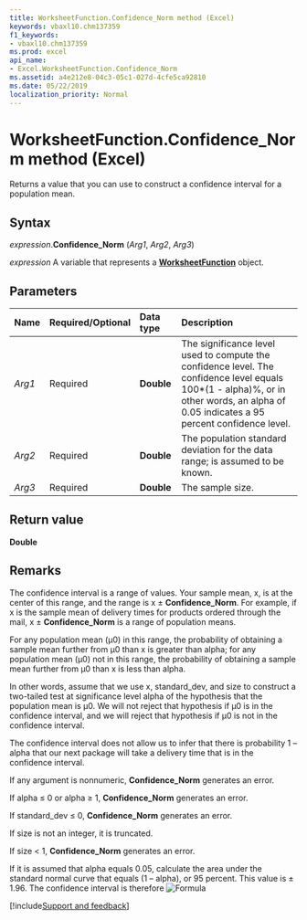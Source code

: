 ```yaml
---
title: WorksheetFunction.Confidence_Norm method (Excel)
keywords: vbaxl10.chm137359
f1_keywords:
- vbaxl10.chm137359
ms.prod: excel
api_name:
- Excel.WorksheetFunction.Confidence_Norm
ms.assetid: a4e212e8-04c3-05c1-027d-4cfe5ca92810
ms.date: 05/22/2019
localization_priority: Normal
---
```



# WorksheetFunction.Confidence_Norm method (Excel)

Returns a value that you can use to construct a confidence interval for a population mean.


## Syntax

_expression_.**Confidence_Norm** (_Arg1_, _Arg2_, _Arg3_)

_expression_ A variable that represents a **[WorksheetFunction](Excel.WorksheetFunction.md)** object.


## Parameters

|Name|Required/Optional|Data type|Description|
|:-----|:-----|:-----|:-----|
| _Arg1_|Required| **Double**|The significance level used to compute the confidence level. The confidence level equals 100*(1 - alpha)%, or in other words, an alpha of 0.05 indicates a 95 percent confidence level.|
| _Arg2_|Required| **Double**|The population standard deviation for the data range; is assumed to be known.|
| _Arg3_|Required| **Double**|The sample size.|

## Return value

**Double**


## Remarks

The confidence interval is a range of values. Your sample mean, x, is at the center of this range, and the range is x ± **Confidence_Norm**. For example, if x is the sample mean of delivery times for products ordered through the mail, x ± **Confidence_Norm** is a range of population means. 

For any population mean (μ0) in this range, the probability of obtaining a sample mean further from μ0 than x is greater than alpha; for any population mean (μ0) not in this range, the probability of obtaining a sample mean further from μ0 than x is less than alpha. 

In other words, assume that we use x, standard_dev, and size to construct a two-tailed test at significance level alpha of the hypothesis that the population mean is μ0. We will not reject that hypothesis if μ0 is in the confidence interval, and we will reject that hypothesis if μ0 is not in the confidence interval. 

The confidence interval does not allow us to infer that there is probability 1 – alpha that our next package will take a delivery time that is in the confidence interval.

If any argument is nonnumeric, **Confidence_Norm** generates an error.
    
If alpha ≤ 0 or alpha ≥ 1, **Confidence_Norm** generates an error.
    
If standard_dev ≤ 0, **Confidence_Norm** generates an error.
    
If size is not an integer, it is truncated.
    
If size < 1, **Confidence_Norm** generates an error.
    
If it is assumed that alpha equals 0.05, calculate the area under the standard normal curve that equals (1 – alpha), or 95 percent. This value is ± 1.96. The confidence interval is therefore ![Formula](../images/awfcnfd1_ZA06051124.gif)




[!include[Support and feedback](~/includes/feedback-boilerplate.md)]